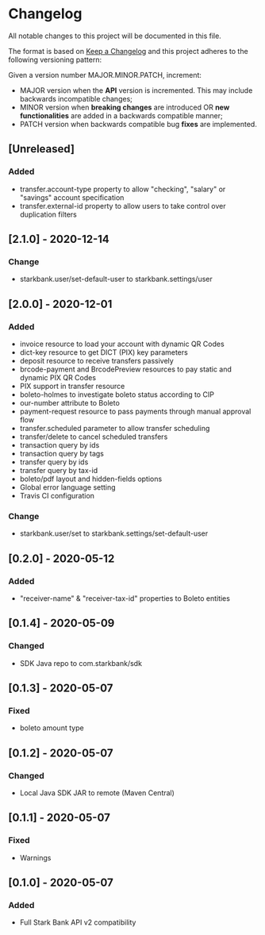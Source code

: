 # Changelog

All notable changes to this project will be documented in this file.

The format is based on [Keep a Changelog](https://keepachangelog.com/en/1.0.0/)
and this project adheres to the following versioning pattern:

Given a version number MAJOR.MINOR.PATCH, increment:

- MAJOR version when the **API** version is incremented. This may include backwards incompatible changes;
- MINOR version when **breaking changes** are introduced OR **new functionalities** are added in a backwards compatible manner;
- PATCH version when backwards compatible bug **fixes** are implemented.


## [Unreleased]
### Added
- transfer.account-type property to allow "checking", "salary" or "savings" account specification
- transfer.external-id property to allow users to take control over duplication filters

## [2.1.0] - 2020-12-14
### Change
- starkbank.user/set-default-user to starkbank.settings/user

## [2.0.0] - 2020-12-01
### Added
- invoice resource to load your account with dynamic QR Codes
- dict-key resource to get DICT (PIX) key parameters
- deposit resource to receive transfers passively
- brcode-payment and BrcodePreview resources to pay static and dynamic PIX QR Codes
- PIX support in transfer resource
- boleto-holmes to investigate boleto status according to CIP
- our-number attribute to Boleto
- payment-request resource to pass payments through manual approval flow
- transfer.scheduled parameter to allow transfer scheduling
- transfer/delete to cancel scheduled transfers
- transaction query by ids
- transaction query by tags
- transfer query by ids
- transfer query by tax-id
- boleto/pdf layout and hidden-fields options
- Global error language setting
- Travis CI configuration
### Change
- starkbank.user/set to starkbank.settings/set-default-user

## [0.2.0] - 2020-05-12
### Added
- "receiver-name" & "receiver-tax-id" properties to Boleto entities

## [0.1.4] - 2020-05-09
### Changed
- SDK Java repo to com.starkbank/sdk

## [0.1.3] - 2020-05-07
### Fixed
- boleto amount type

## [0.1.2] - 2020-05-07
### Changed
- Local Java SDK JAR to remote (Maven Central)

## [0.1.1] - 2020-05-07
### Fixed
- Warnings

## [0.1.0] - 2020-05-07
### Added
- Full Stark Bank API v2 compatibility
